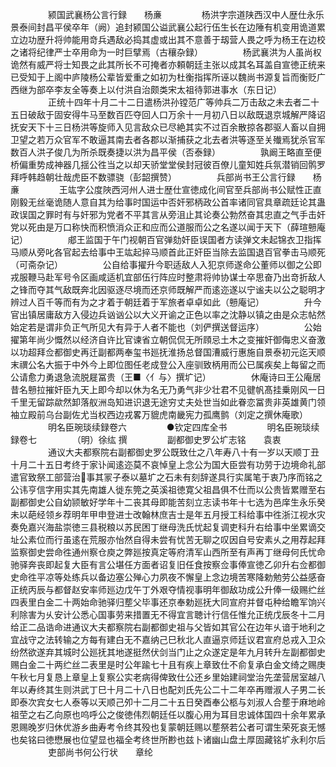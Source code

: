 <!-- { "loadSidebar": true } -->
　　
　　颍国武襄杨公言行録　　杨亷
　　
　　杨洪字宗道陕西汉中人歴仕永乐景泰间封昌平侯卒年（阙）追封颍国公谥武襄公起行伍生长在边陲有机变用诡道累立边功歴升将帅能用竒兵遇敌必捣其虚或出其不意善于刼营人畏之呼为杨王在边校之诸将纪律严士卒用命为一时巨擘焉（古穰杂録）
　　
　　杨武襄洪为人虽尚权诡然有威严将士知畏之此其所长不可掩者亦頼朝廷主张以成其名耳盖自宣徳正统来已受知于上阁中庐陵杨公辈皆爱重之如初为杜衡指挥所诬以魏尚书源复旨而衡贬广西继为部卒李友全等奏上以付洪自治颇类宋太祖待郭进事水（东日记）
　　
　　正统十四年十月二十二日遣杨洪孙镗范广等帅兵二万击敌之未去者二十五日破敌于固安得牛马至数百匹夺回人口万余十一月初八日以敌既退京城解严降诏抚安天下十三日杨洪等旋师入见言敌众已尽絶其实不过百余散掠各郡驱人畜以自拥卫望之若万众官军不敢逼其南去者各郡以渐捕获之北去者洪等逐至关殱焉犹杀官军数百人洪子俊几为所杀既奏捷以洪为昌平侯（否泰録）
　　
　　孰阚王略直至便桥偏重势成神器几揺公徃当之以却天骄堂堂侯封冠彼百僚儿童知姓兵氛潜销回鹘罗拜呼韩趋朝壮哉虎臣不数骠骁（彭韶撰赞）
　　
　　兵部尚书王公言行録　　杨亷
　　
　　王竑字公度陜西河州人进士歴仕宣徳成化间官至兵部尚书公赋性正直刚毅无丝毫诡随人意自其为给事时国运中否奸邪柄政公首率诸同官具章疏廷论其蛊政误国之罪时有与奸邪为党者不平其言从旁沮止其论奏公勃然奋其忠直之气手击奸党以死由是万口称快而积愤消众正和应而公道服而公之名遂以闻于天下（薛瑄戅庵记）
　　
　　郕王监国于午门视朝百官弹劾奸臣误国者方读弹文未起锦衣卫指挥马顺从旁叱各官起去给事中王竑起捽马顺首此正奸臣当除去监国退百官拳击马顺死（可斋杂记）
　　
　　公自给事擢升今职适敌人入犯京师遂命公董师以御之公即戎服鞭马赴军号令区画咸适机宜部伍行阵应时整肃将帅协谋士卒思奋乃出竒折敌人之锋而夺其气敌既奔北因驱逐尽境而还京师既解严而逺迩遂以宁谧夫以公之聪明才辨过人百千等而有为之才着于朝廷着于军旅者卓卓如此（戅庵记）
　　
　　升今官出镇居庸敌方入侵边兵讻讻公以大义开谕之正色以率之沈静以镇之由是众志帖然始定若是谓非负正气所见大有异于人者不能也（刘俨撰送督运序）
　　
　　公始擢第年尚少慨然以经济自许比官谏省立朝侃侃无所頋忌土木之变摧奸御侮忠义奋激以功超拜佥都御史再迁副都两奉玺书廵抚淮扬总督国漕威行惠施自景泰初元迄天顺末禩公名大振于中外今上即位图任老成登公入座驯致柄用而公已属疾矣上每留之而公请愈力勇退急流脱屣冨贵（王■〈亻与〉撰圹记）
　　
　　休庵诗曰王公庵居昔名戅拉摧奸臣九天上即今却以休为名无乃勇气非少壮君不见徤帆髙挂乗刚风一日千里无留踪歘然卸落舣洲岛知进识退无途穷丈夫处世当如此眷恋冨贵非英雄黄门领袖立殿前乌台副佐尤当权西边戎畧万貔虎南畿宪力孤鹰鹯（刘定之撰休庵歌）
　　
　　明名臣琬琰续録卷六
　　
　　●钦定四库全书
　　
　　明名臣琬琰续録卷七
　　
　　（明）徐纮 撰
　　
　　副都御史罗公圹志铭　　袁衷
　　
　　通议大夫都察院右副都御史罗公既致仕之八年寿八十有一岁以天顺丁丑十月二十五日考终于家讣闻逺迩莫不哀悼皇上念公为国大臣尝有功劳于边境命礼部遣官致祭工部营治事其冡子泰以墓圹之石未有刻辞遂具行实属笔于衷乃序而铭之公讳亨信字用实其先南雄人徙东筦之英溪祖徳寛父祖昌俱不仕而以公贵皆累赠至右副都御史公自幼颕敏好学年十二丧其母即能苦刻立志读书年十七选为邑庠生永乐癸未以葩经领乡荐明年甲申登进士改翰林庶吉士是年五月授工科给事中徃浙江视水灾奏免嘉兴海盐崇徳三县税粮以苏民困丁继母洗氏忧起复调吏科升右给事中坐累谪交址公素位而行虽逺在荒服亦怡然自得未尝有忧苦无聊之叹因自号安素乆之用荐起拜监察御史尝命徃通州察仓庾之弊廵按真定等府清军山西所至有声再丁继母何氏忧命驰驿奔丧即起复大臣有言公堪任方面者诏复旧任食按察佥事俸宣徳乙卯升右佥都御史命徃平凉等处练兵以备边塞公殚心力夙夜不懈皇上念边境苦寒降勅勉劳公益感奋正统丙辰与都督赵安率师廵边戊午丁外艰夺情视事明年御敌功成公升俸一级赐纻丝四表里白金二十两始命驰驿归塟父毕事还京奉勅廵抚大同宣府并督屯种给瞻军饷兴利除害为乆安计公悉心国事劳来措置无不得宜言聴计行信任惟允正统戊辰冬十二月给正二品诰命进通议大夫都察院右副都御史祖与父皆如其官公在边年乆谙于地利之宜战守之法转输之方每有建白无不嘉纳己巳秋北人直逼京师廷议君宣府总戎入卫众纷然欲遂弃其城时公廵抚其地遂挺然伏剑当门止之众遂定是年九月转升左副都御史赐白金二十两纻丝二表里是时公年踰七十且有疾上章致仕不俞复承白金文绮之赐庚午秋七月复恳上章皇上复察公实老病得俾致仕公还乡里始建祠堂治先垄营居室越八年以寿终其生则洪武丁巳十月二十八日也配刘氏先公二十二年卒再赠淑人子男二长即泰次宾女七人泰等以天顺己夘十二月二十五日癸酉奉公柩与刘淑人合塟于麻地岭祖茔之右乙向原也呜呼公之俊徳伟烈朝廷任以腹心用为耳目忠诚体国四十余年累承恩赐晚岁归休优游乡曲寿考令终其殁也复蒙朝廷赐以塟祭若公者可谓生荣死哀无憾也矣铭曰徳懋展也位望显也福全考终世所尠也兹卜诸幽山盘土厚固藏铭圹永利尔后
　　
　　吏部尚书何公行状　　章纶
　　

